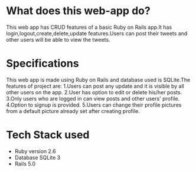 # What does this web-app do?

This web app has CRUD features of a basic Ruby on Rails app.It has login,logout,create,delete,update features.Users can post their tweets and other users will be able to view the tweets.

# Specifications

This web app is made using Ruby on Rails and database used is SQLite.The features of project are:
1.Users can post any update and it is visible by all other users on the app.
2.User has option to edit or delete his/her posts.
3.Only users who are logged in can view posts and other users' profile.
4.Option to signup is provided.
5.Users can change their profile pictures from a default picture already set after creating profile.

# Tech Stack used

- Ruby version 2.6
- Database SQLite 3
- Rails 5.0
